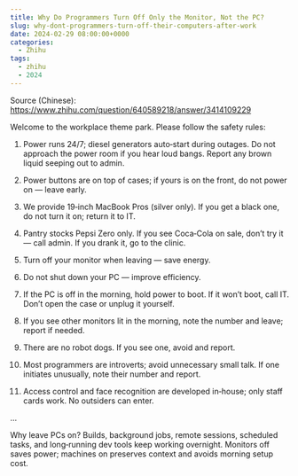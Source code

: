 ```yaml
---
title: Why Do Programmers Turn Off Only the Monitor, Not the PC?
slug: why-dont-programmers-turn-off-their-computers-after-work
date: 2024-02-29 08:00:00+0000
categories:
  - Zhihu
tags:
  - zhihu
  - 2024
---
```


Source (Chinese):
https://www.zhihu.com/question/640589218/answer/3414109229

Welcome to the workplace theme park. Please follow the safety rules:

1) Power runs 24/7; diesel generators auto‑start during outages. Do not approach the power room if you hear loud bangs. Report any brown liquid seeping out to admin.

2) Power buttons are on top of cases; if yours is on the front, do not power on — leave early.

3) We provide 19‑inch MacBook Pros (silver only). If you get a black one, do not turn it on; return it to IT.

4) Pantry stocks Pepsi Zero only. If you see Coca‑Cola on sale, don’t try it — call admin. If you drank it, go to the clinic.

5) Turn off your monitor when leaving — save energy.

6) Do not shut down your PC — improve efficiency.

7) If the PC is off in the morning, hold power to boot. If it won’t boot, call IT. Don’t open the case or unplug it yourself.

8) If you see other monitors lit in the morning, note the number and leave; report if needed.

9) There are no robot dogs. If you see one, avoid and report.

10) Most programmers are introverts; avoid unnecessary small talk. If one initiates unusually, note their number and report.

11) Access control and face recognition are developed in‑house; only staff cards work. No outsiders can enter.

…

Why leave PCs on? Builds, background jobs, remote sessions, scheduled tasks, and long‑running dev tools keep working overnight. Monitors off saves power; machines on preserves context and avoids morning setup cost.

